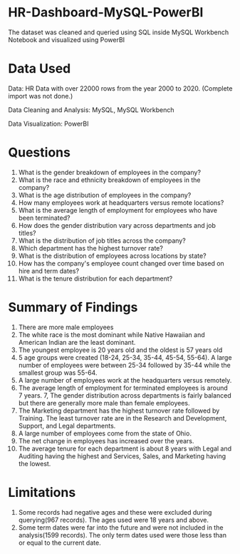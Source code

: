 

# HR-Dashboard-MySQL-PowerBI
The dataset was cleaned and queried using SQL inside MySQL Workbench Notebook and visualized using PowerBI
# Data Used
Data: HR Data with over 22000 rows from the year 2000 to 2020.
(Complete import was not done.)

Data Cleaning and Analysis: MySQL, MySQL Workbench

Data Visualization: PowerBI
# Questions
1. What is the gender breakdown of employees in the company?
2. What is the race and ethnicity breakdown of employees in the company?
3. What is the age distribution of employees in the company?
4. How many employees work at headquarters versus remote locations?
5. What is the average length of employment for employees who have been terminated?
6. How does the gender distribution vary across departments and job titles?
7. What is the distribution of job titles across the company?
8. Which department has the highest turnover rate?
9. What is the distribution of employees across locations by state?
10. How has the company's employee count changed over time based on hire and term dates?
11. What is the tenure distribution for each department?

# Summary of Findings
1. There are more male employees
2. The white race is the most dominant while Native Hawaiian and American Indian are the least dominant.
3. The youngest employee is 20 years old and the oldest is 57 years old
4. 5 age groups were created (18-24, 25-34, 35-44, 45-54, 55-64). A large number of employees were between 25-34 followed by 35-44 while the smallest group was 55-64.
5. A large number of employees work at the headquarters versus remotely.
6. The average length of employment for terminated employees is around 7 years.
7, The gender distribution across departments is fairly balanced but there are generally more male than female employees.
8. The Marketing department has the highest turnover rate followed by Training. The least turnover rate are in the Research and Development, Support, and Legal departments.
9. A large number of employees come from the state of Ohio.
10. The net change in employees has increased over the years.
11. The average tenure for each department is about 8 years with Legal and Auditing having the highest and Services, Sales, and Marketing having the lowest.

# Limitations
1. Some records had negative ages and these were excluded during querying(967 records). The ages used were 18 years and above.
2. Some term dates were far into the future and were not included in the analysis(1599 records). The only term dates used were those less than or equal to the current date.
